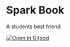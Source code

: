 # Spark Book
A students best friend

[![Open in Gitpod](https://gitpod.io/button/open-in-gitpod.svg)](https://lime-rook-gxfnyuvm.ws-us03.gitpod.io/#/workspace/Spark-Book
)